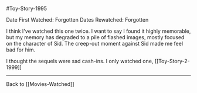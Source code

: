 #Toy-Story-1995

Date First Watched:  Forgotten
Dates Rewatched:  Forgotten

I think I've watched this one twice.  I want to say I found it highly memorable, but my memory has degraded to a pile of flashed images, mostly focused on the character of Sid.  The creep-out moment against Sid made me feel bad for him.

I thought the sequels were sad cash-ins.  I only watched one, [[Toy-Story-2-1999]]

---
Back to [[Movies-Watched]]